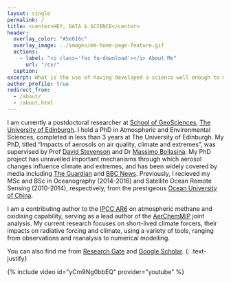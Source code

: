 ```yaml
---
layout: single
permalink: /
title: <center>HEY, DATA & SCIENCE</center>
header:
  overlay_color: "#5e616c"
  overlay_image: ../images/mm-home-page-feature.gif
  actions:
    - label: "<i class='fas fa-download'></i> About Me"
      url: "/cv/"
  caption:
excerpt: What is the use of having developed a science well enough to make predictions if, in the end, all we are willing to do is stand around and wait for them to come true? Not even mention that science is to be suspected but not to be believed                                 
author_profile: true
redirect_from: 
  - /about/
  - /about.html
---
```


I am currently a postdoctoral researcher at [School of GeoSciences](https://www.ed.ac.uk/geosciences), [The University of Edinburgh](https://www.ed.ac.uk/). I hold a PhD in Atmospheric and Environmental Sciences, completed in less than 3 years at The University of Edinburgh. My PhD, titled “Impacts of aerosols on air quality, climate and extremes”, was supervised by Prof [David Stevenson](https://www.geos.ed.ac.uk/homes/dstevens) and Dr [Massimo Bollasina](https://www.geos.ed.ac.uk/people/person.html?indv=3627&ri=1). My PhD project has unravelled important mechanisms through which aerosol changes influence climate and extremes, and has been widely covered by media including [The Guardian](https://www.theguardian.com/world/2019/may/20/tackling-air-pollution-heatwaves-longer-more-likely-study) and [BBC News](https://www.bbc.co.uk/news/uk-scotland-edinburgh-east-fife-48174218?SThisFB&fbclid=IwAR320ixWy7ToyJ2-c30I_gukpTo_2uw-Cps5XVNmsHLr-nCoTgER2PSz120). Previously, I recieved my MSc and BSc in Oceanography (2014-2016) and Satellite Ocean Remote Sensing (2010-2014), respectively, from the prestigeous [Ocean University of China](http://eweb.ouc.edu.cn/).

I am a contributing author to the [IPCC AR6](https://www.ipcc.ch/report/sixth-assessment-report-cycle/) on atmospheric methane and oxidising capability, serving as a lead author of the [AerChemMIP](https://docs.google.com/document/d/1TKGX-Y7dGYr1U4ezsWYA9V8XmzHsSsNhNQ39ZVjPI4E/edit) joint analysis. My current research focuses on short-lived climate forcers, their impacts on radiative forcing and climate, using a variety of tools, ranging from observations and reanalysis to numerical modelling.

You can also find me from [Research Gate](https://www.researchgate.net/profile/Alcide_Zhao) and [Google Scholar](https://scholar.google.co.uk/citations?user=-H85oHsAAAAJ&hl=en).
{: .text-justify}

{% include video id="yCm9Ng0bbEQ" provider="youtube" %}
<!---
<p align="center">
  <img src="https://github.com/Alcide-Zhao/web/blob/master/images/front_page.png?raw=true" alt="Alt text"/>
</p>
-->
